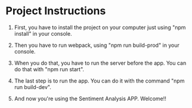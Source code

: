 # Project Instructions

1. First, you have to install the project on your computer just using "npm install" in your console.

2. Then you have to run webpack, using "npm run build-prod" in your console.

3. When you do that, you have to run the server before the app. You can do that with "npm run start".

4. The last step is to run the app. You can do it with the command "npm run build-dev".

5. And now you're using the Sentiment Analysis APP. Welcome!!
